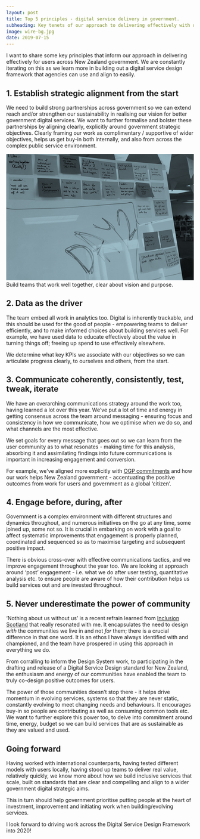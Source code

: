 ```yaml
---
layout: post
title: Top 5 principles - digital service delivery in government.
subheading: Key tenets of our approach to delivering effectively with users.
image: wire-bg.jpg
date: 2019-07-15
---
```


I want to share some key principles that inform our approach in delivering effectively for users across New Zealand government. We are constantly iterating on this as we learn more in building out a digital service design framework that agencies can use and align to easily.

## 1\. Establish strategic alignment from the start

We need to build strong partnerships across government so we can extend reach and/or strengthen our sustainability in realising our vision for better government digital services. We want to further formalise and bolster these partnerships by aligning clearly, explicitly around government strategic objectives. Clearly framing our work as complimentary / supportive of wider objectives, helps us get buy-in both internally, and also from across the complex public service environment.

![whiteboard with post-its on it](/images/whiteboard.jpg) <span class="caption text-muted">Build teams that work well together, clear about vision and purpose.</span>

## 2\. Data as the driver

The team embed all work in analytics too. Digital is inherently trackable, and this should be used for the good of people - empowering teams to deliver efficiently, and to make informed choices about building services well. For example, we have used data to educate effectively about the value in turning things off; freeing up spend to use effectively elsewhere.

We determine what key KPIs we associate with our objectives so we can articulate progress clearly, to ourselves and others, from the start.

## 3\. Communicate coherently, consistently, test, tweak, iterate

We have an overarching communications strategy around the work too, having learned a lot over this year. We’ve put a lot of time and energy in getting consensus across the team around messaging - ensuring focus and consistency in how we communicate, how we optimise when we do so, and what channels are the most effective.

We set goals for every message that goes out so we can learn from the user community as to what resonates - making time for this analysis, absorbing it and assimilating findings into future communications is important in increasing engagement and conversion.

For example, we've aligned more explicitly with [OGP commitments](https://www.opengovpartnership.org/members/new-zealand/) and how our work helps New Zealand government - accentuating the positive outcomes from work for users and government as a global ‘citizen’.

## 4\. Engage before, during, after

Government is a complex environment with different structures and dynamics throughout, and numerous initiatives on the go at any time, some joined up, some not so. It is crucial in embarking on work with a goal to affect systematic improvements that engagement is properly planned, coordinated and sequenced so as to maximise targeting and subsequent positive impact.

There is obvious cross-over with effective communications tactics, and we improve engagement throughout the year too. We are looking at approach around ‘post’ engagement - i.e. what we do after user testing, quantitative analysis etc. to ensure people are aware of how their contribution helps us build services out and are invested throughout.

## 5\. Never underestimate the power of community

‘Nothing about us without us’ is a recent refrain learned from [Inclusion Scotland](https://inclusionscotland.org/) that really resonated with me. It encapsulates the need to design _with_ the communities we live in and not _for_ them; there is a crucial difference in that one word. It is an ethos I have always identified with and championed, and the team have prospered in using this approach in everything we do.

From corralling to inform the Design System work, to participating in the drafting and release of a Digital Service Design standard for New Zealand, the enthusiasm and energy of our communities have enabled the team to truly co-design positive outcomes for users.

The power of those communities doesn’t stop there - it helps drive momentum in evolving services, systems so that they are never static, constantly evolving to meet changing needs and behaviours. It encourages buy-in so people are contributing as well as consuming common tools etc. We want to further explore this power too, to delve into commitment around time, energy, budget so we can build services that are as sustainable as they are valued and used.

## Going forward

Having worked with international counterparts, having tested different models with users locally, having stood up teams to deliver real value, relatively quickly, we know more about how we build inclusive services that scale, built on standards that are clear and compelling and align to a wider government digital strategic aims.

This in turn should help government prioritise putting people at the heart of investment, improvement and initiating work when building/evolving services.

I look forward to driving work across the Digital Service Design Framework into 2020!
